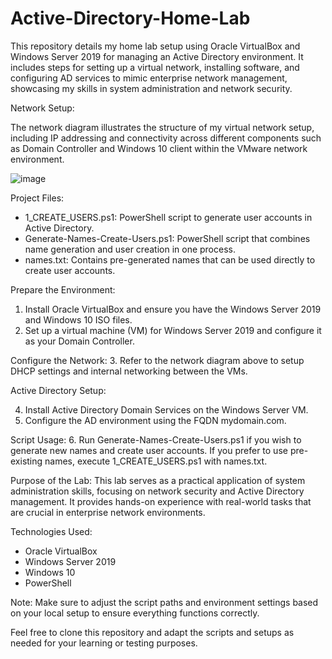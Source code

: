 # Active-Directory-Home-Lab
This repository details my home lab setup using Oracle VirtualBox and Windows Server 2019 for managing an Active Directory environment. It includes steps for setting up a virtual network, installing software, and configuring AD services to mimic enterprise network management, showcasing my skills in system administration and network security.

Network Setup:

The network diagram illustrates the structure of my virtual network setup, including IP addressing and connectivity across different components such as Domain Controller and Windows 10 client within the VMware network environment.

![image](https://github.com/user-attachments/assets/42f0555d-9a88-4aeb-9a42-55d5588baa99)

Project Files:

- 1_CREATE_USERS.ps1: PowerShell script to generate user accounts in Active Directory.
- Generate-Names-Create-Users.ps1: PowerShell script that combines name generation and user creation in one process.
- names.txt: Contains pre-generated names that can be used directly to create user accounts.

Prepare the Environment:

1. Install Oracle VirtualBox and ensure you have the Windows Server 2019 and Windows 10 ISO files.
2. Set up a virtual machine (VM) for Windows Server 2019 and configure it as your Domain Controller.
   
Configure the Network:
3. Refer to the network diagram above to setup DHCP settings and internal networking between the VMs.

Active Directory Setup:

4. Install Active Directory Domain Services on the Windows Server VM.
5. Configure the AD environment using the FQDN mydomain.com.
   
Script Usage:
6. Run Generate-Names-Create-Users.ps1 if you wish to generate new names and create user accounts.
If you prefer to use pre-existing names, execute 1_CREATE_USERS.ps1 with names.txt.

Purpose of the Lab:
This lab serves as a practical application of system administration skills, focusing on network security and Active Directory management. It provides hands-on experience with real-world tasks that are crucial in enterprise network environments.

Technologies Used:
- Oracle VirtualBox
- Windows Server 2019
- Windows 10
- PowerShell
  
Note:
Make sure to adjust the script paths and environment settings based on your local setup to ensure everything functions correctly.

Feel free to clone this repository and adapt the scripts and setups as needed for your learning or testing purposes.

